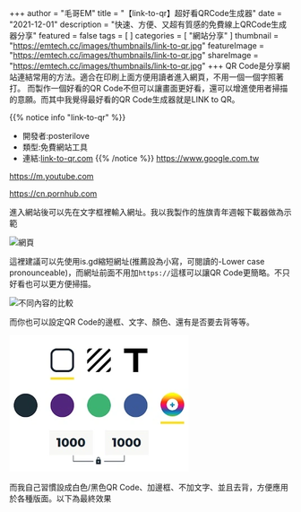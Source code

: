 +++
author = "毛哥EM"
title = "【link-to-qr】超好看QRCode生成器"
date = "2021-12-01"
description = "快速、方便、又超有質感的免費線上QRCode生成器分享"
featured = false
tags = [
]
categories = [
    "網站分享"
]
thumbnail = "https://emtech.cc/images/thumbnails/link-to-qr.jpg"
featureImage = "https://emtech.cc/images/thumbnails/link-to-qr.jpg"
shareImage = "https://emtech.cc/images/thumbnails/link-to-qr.jpg"
+++
QR Code是分享網站連結常用的方法。適合在印刷上面方便用讀者進入網頁，不用一個一個字照著打。
而製作一個好看的QR Code不但可以讓畫面更好看，還可以增進使用者掃描的意願。而其中我覺得最好看的QR Code生成器就是LINK to QR。
<!--more-->
{{% notice info "link-to-qr" %}}

* 開發者:posterilove
* 類型:免費網站工具
* 連結:[link-to-qr.com](https//link-to-qr.com/)
{{% /notice %}}
<https://www.google.com.tw>

<https://m.youtube.com>

<https://cn.pornhub.com>

進入網站後可以先在文字框裡輸入網址。我以我製作的旌旗青年週報下載器做為示範

![網頁](https://emtech.cc/images/link-to-qr-header.png)

這裡建議可以先使用is.gd縮短網址(推薦設為小寫，可閱讀的-Lower case pronounceable)，而網址前面不用加`https://`這樣可以讓QR Code更簡略。不只好看也可以更方便掃描。

![不同內容的比較](https://emtech.cc/images/link-to-qr-header.png)

而你也可以設定QR Code的邊框、文字、顏色、還有是否要去背等等。

![link-to-qr可以設定許多參數](/images/link-to-qr-function.webp)

而我自己習慣設成白色/黑色QR Code、加邊框、不加文字、並且去背，方便應用於各種版面。以下為最終效果
